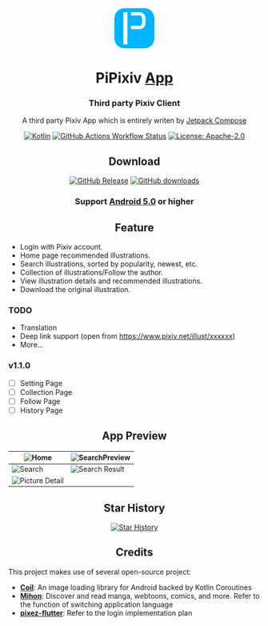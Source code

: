 <div align="center">

<a href="https://github.com/master-lzh/PiPixiv">
<img src="../.idea/icon.svg" width="80" alt="PiPixiv Logo">
</a>

# PiPixiv [App](#)

### Third party Pixiv Client

A third party Pixiv App which is entirely writen
by [Jetpack Compose](https://developer.android.com/develop/ui/compose)

[![Kotlin](https://img.shields.io/badge/kotlin-1.9.23-blue.svg?logo=kotlin)](https://kotlinlang.org)
[![GitHub Actions Workflow Status](https://img.shields.io/github/actions/workflow/status/master-lzh/PiPixiv/release.yml)](https://github.com/master-lzh/PiPixiv/actions/workflows/release.yml)
[![License: Apache-2.0](https://img.shields.io/github/license/master-lzh/PiPixiv?labelColor=27303D&color=0877d2)](/LICENSE)

## Download

[![GitHub Release](https://img.shields.io/github/v/release/master-lzh/PiPixiv?label=Stable)](https://github.com/master-lzh/PiPixiv/releases)
[![GitHub downloads](https://img.shields.io/github/downloads/master-lzh/PiPixiv/total?label=downloads&labelColor=27303D&color=0D1117&logo=github&logoColor=FFFFFF&style=flat)](https://github.com/master-lzh/PiPixiv/releases)

### Support **[Android 5.0]()** or higher

## Feature

<div align="left">

* Login with Pixiv account.
* Home page recommended illustrations.
* Search illustrations, sorted by popularity, newest, etc.
* Collection of illustrations/Follow the author.
* View illustration details and recommended illustrations.
* Download the original illustration.

### TODO

* Translation
* Deep link support (open from https://www.pixiv.net/illust/xxxxxx)
* More...

### v1.1.0

- [ ] Setting Page
- [ ] Collection Page
- [ ] Follow Page
- [ ] History Page

</div>

## App Preview

| ![Home](https://github.com/master-lzh/PiPixiv/assets/60057825/0c9431bf-bff1-4752-9d62-f2721b3ade5e)           | ![SearchPreview](https://github.com/master-lzh/PiPixiv/assets/60057825/240c5011-cbdb-4423-8d41-b787b5495d4d) |
|---------------------------------------------------------------------------------------------------------------|--------------------------------------------------------------------------------------------------------------|
| ![Search](https://github.com/master-lzh/PiPixiv/assets/60057825/8d44b554-7cdd-4eeb-a520-a93e6fc7507d)         | ![Search Result](https://github.com/master-lzh/PiPixiv/assets/60057825/7b7f6ea4-5df7-46b9-ba65-4cb1b2f52373) |
| ![Picture Detail](https://github.com/master-lzh/PiPixiv/assets/60057825/dfe36948-525c-486d-a339-6c2c78b5aebf) |                                                                                                              |

## Star History
[![Star History](https://starchart.cc/master-lzh/PiPixiv.svg?variant=adaptive)](https://starchart.cc/master-lzh/PiPixiv)


## Credits
<div align="left">

This project makes use of several open-source project:
- **[Coil](https://github.com/coil-kt/coil)**: An image loading library for Android backed by Kotlin Coroutines
- **[Mihon](https://github.com/mihonapp/mihon)**: Discover and read manga, webtoons, comics, and more. Refer to the function of switching application language
- **[pixez-flutter](https://github.com/Notsfsssf/pixez-flutter)**: Refer to the login implementation plan

</div>

</div>

